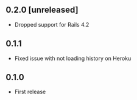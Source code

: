 ## 0.2.0 [unreleased]

- Dropped support for Rails 4.2

## 0.1.1

- Fixed issue with not loading history on Heroku

## 0.1.0

- First release
